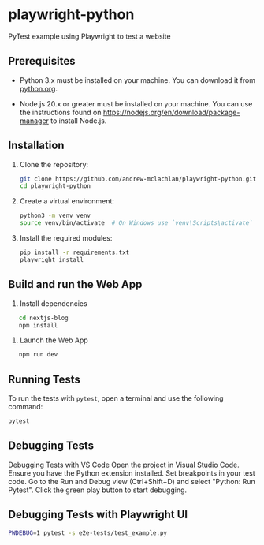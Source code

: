 # playwright-python

PyTest example using Playwright to test a website

## Prerequisites

- Python 3.x must be installed on your machine. You can download it from [python.org](https://www.python.org/downloads/).

- Node.js 20.x or greater must be installed on your machine. You can use the instructions found on <https://nodejs.org/en/download/package-manager> to install Node.js.

## Installation

1. Clone the repository:

   ```sh
   git clone https://github.com/andrew-mclachlan/playwright-python.git
   cd playwright-python
   ```

2. Create a virtual environment:

   ```sh
   python3 -m venv venv
   source venv/bin/activate  # On Windows use `venv\Scripts\activate`
   ```

3. Install the required modules:

   ```sh
   pip install -r requirements.txt
   playwright install
   ```

## Build and run the Web App

1. Install dependencies

```sh
   cd nextjs-blog
   npm install
```

1. Launch the Web App

```sh
   npm run dev
```

## Running Tests

To run the tests with `pytest`, open a terminal and use the following command:

```sh
pytest
```

## Debugging Tests

Debugging Tests with VS Code
Open the project in Visual Studio Code.
Ensure you have the Python extension installed.
Set breakpoints in your test code.
Go to the Run and Debug view (Ctrl+Shift+D) and select "Python: Run Pytest".
Click the green play button to start debugging.

## Debugging Tests with Playwright UI

```sh
PWDEBUG=1 pytest -s e2e-tests/test_example.py
```
